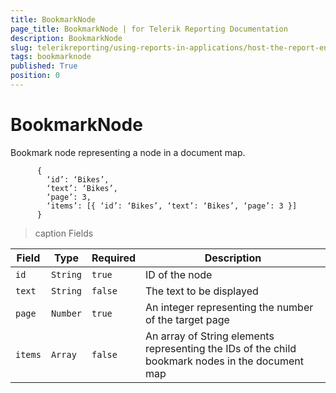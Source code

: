 ```yaml
---
title: BookmarkNode
page_title: BookmarkNode | for Telerik Reporting Documentation
description: BookmarkNode
slug: telerikreporting/using-reports-in-applications/host-the-report-engine-remotely/telerik-reporting-rest-services/rest-api-reference/json-entities/bookmarknode
tags: bookmarknode
published: True
position: 0
---
```


# BookmarkNode



Bookmark node representing a node in a document map.       


    
          {
            ‘id’: ‘Bikes’,
            ‘text’: ‘Bikes’,
            ‘page’: 3,
            ‘items’: [{ ‘id’: ‘Bikes’, ‘text’: ‘Bikes’, ‘page’: 3 }]
          }


        


>caption Fields

| Field | Type | Required | Description |
| ------ | ------ | ------ | ------ |
|`id`|`String`|`true`|ID of the node|
|`text`|`String`|`false`|The text to be displayed|
|`page`|`Number`|`true`|An integer representing the number of the target page|
|`items`|`Array`|`false`|An array of String elements representing the IDs of the child bookmark nodes in the document map|

